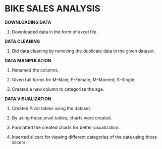 # **BIKE SALES ANALYSIS**

**DOWNLOADING DATA**

1. Downloaded data in the form of excel file.


**DATA CLEANING**

1. Did data cleaning by removing the duplicate data in the given dataset.

**DATA MANIPULATION**

1. Renamed the columns.

2. Given full forms for M-Male, F-Female, M-Married, S-Single.

3. Created a new column to categorize the age.

**DATA VISUALIZATION**
1. Created Pivot tables using the dataset.

2. By using those pivot tables, charts were created.

3. Formatted the created charts for better visualization.

4. Inserted slicers for viewing different categories of the data using those slicers.
